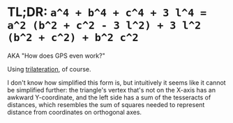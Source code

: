 # TL;DR: `a^4 + b^4 + c^4 + 3 l^4 = a^2 (b^2 + c^2 - 3 l^2) + 3 l^2 (b^2 + c^2) + b^2 c^2`

AKA "How does GPS even work?"

Using [trilateration](https://en.wikipedia.org/wiki/True_range_multilateration#Two_Cartesian_dimensions,_two_measured_slant_ranges_(Trilateration)), of course.

I don't know how simplified this form is, but intuitively it seems like it cannot be simplified further: the triangle's vertex that's not on the X-axis has an awkward Y-coordinate, and the left side has a sum of the tesseracts of distances, which resembles the sum of squares needed to represent distance from coordinates on orthogonal axes.

